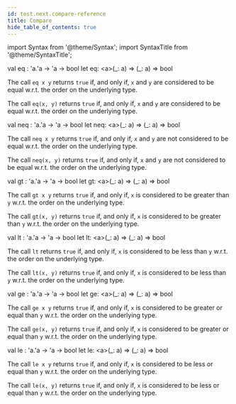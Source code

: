 ```yaml
---
id: test.next.compare-reference
title: Compare
hide_table_of_contents: true
---
```

import Syntax from '@theme/Syntax';
import SyntaxTitle from '@theme/SyntaxTitle';



<SyntaxTitle syntax="cameligo">
val eq : &#39;a.&#39;a -&gt; &#39;a -&gt; bool
</SyntaxTitle>
<SyntaxTitle syntax="jsligo">
let eq: &lt;a&gt;(&#95;: a) =&gt; (&#95;: a) =&gt; bool
</SyntaxTitle>
<Syntax syntax="cameligo">

The call `eq x y` returns `true` if, and only if, `x` and `y`
        are considered to be equal w.r.t. the order on the underlying
        type.

</Syntax>

<Syntax syntax="jsligo">

The call `eq(x, y)` returns `true` if, and only if, `x` and `y`
        are considered to be equal w.r.t. the order on the underlying
        type.

</Syntax>


<SyntaxTitle syntax="cameligo">
val neq : &#39;a.&#39;a -&gt; &#39;a -&gt; bool
</SyntaxTitle>
<SyntaxTitle syntax="jsligo">
let neq: &lt;a&gt;(&#95;: a) =&gt; (&#95;: a) =&gt; bool
</SyntaxTitle>
<Syntax syntax="cameligo">

The call `neq x y` returns `true` if, and only if, `x` and
        `y` are not considered to be equal w.r.t. the order on the
        underlying type.

</Syntax>

<Syntax syntax="jsligo">

The call `neq(x, y)` returns `true` if, and only if, `x` and
        `y` are not considered to be equal w.r.t. the order on the
        underlying type.

</Syntax>


<SyntaxTitle syntax="cameligo">
val gt : &#39;a.&#39;a -&gt; &#39;a -&gt; bool
</SyntaxTitle>
<SyntaxTitle syntax="jsligo">
let gt: &lt;a&gt;(&#95;: a) =&gt; (&#95;: a) =&gt; bool
</SyntaxTitle>
<Syntax syntax="cameligo">

The call `gt x y` returns `true` if, and only if, `x` is
        considered to be greater than `y` w.r.t. the order on the
        underlying type.

</Syntax>

<Syntax syntax="jsligo">

The call `gt(x, y)` returns `true` if, and only if, `x` is
        considered to be greater than `y` w.r.t. the order on the
        underlying type.

</Syntax>


<SyntaxTitle syntax="cameligo">
val lt : &#39;a.&#39;a -&gt; &#39;a -&gt; bool
</SyntaxTitle>
<SyntaxTitle syntax="jsligo">
let lt: &lt;a&gt;(&#95;: a) =&gt; (&#95;: a) =&gt; bool
</SyntaxTitle>
<Syntax syntax="cameligo">

The call `lt` returns `true` if, and only if, `x` is
        considered to be less than `y` w.r.t. the order on the underlying
        type.

</Syntax>

<Syntax syntax="jsligo">

The call `lt(x, y)` returns `true` if, and only if, `x` is
        considered to be less than `y` w.r.t. the order on the underlying
        type.

</Syntax>


<SyntaxTitle syntax="cameligo">
val ge : &#39;a.&#39;a -&gt; &#39;a -&gt; bool
</SyntaxTitle>
<SyntaxTitle syntax="jsligo">
let ge: &lt;a&gt;(&#95;: a) =&gt; (&#95;: a) =&gt; bool
</SyntaxTitle>
<Syntax syntax="cameligo">

The call `ge x y` returns `true` if, and only if,
        `x` is considered to be greater or equal than `y` w.r.t. the order
        on the underlying type.

</Syntax>

<Syntax syntax="jsligo">

The call `ge(x, y)` returns `true` if, and only if,
        `x` is considered to be greater or equal than `y` w.r.t. the order
        on the underlying type.

</Syntax>


<SyntaxTitle syntax="cameligo">
val le : &#39;a.&#39;a -&gt; &#39;a -&gt; bool
</SyntaxTitle>
<SyntaxTitle syntax="jsligo">
let le: &lt;a&gt;(&#95;: a) =&gt; (&#95;: a) =&gt; bool
</SyntaxTitle>
<Syntax syntax="cameligo">

The call `le x y` returns `true` if, and only if, `x`
        is considered to be less or equal than `y` w.r.t. the order on the
        underlying type.

</Syntax>

<Syntax syntax="jsligo">

The call `le(x, y)` returns `true` if, and only if, `x`
        is considered to be less or equal than `y` w.r.t. the order on the
        underlying type.

</Syntax>
